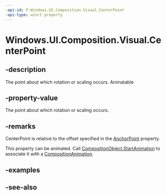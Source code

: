 ```yaml
---
-api-id: P:Windows.UI.Composition.Visual.CenterPoint
-api-type: winrt property
---
```


<!-- Property syntax
public Windows.Foundation.Numerics.Vector3 CenterPoint { get;  set; }
-->

# Windows.UI.Composition.Visual.CenterPoint

## -description
The point about which rotation or scaling occurs. Animatable



## -property-value
The point about which rotation or scaling occurs.

## -remarks

CenterPoint is relative to the offset specified in the [AnchorPoint](visual_anchorpoint.md) property.

This property can be animated. Call [CompositionObject.StartAnimation](compositionobject_startanimation_709050842.md) to associate it with a [CompositionAnimation](/windows/uwp/composition/composition-animation).


<!--
      <rem>Visual supports two forms of rotation, by axis-angle, and by orientation.  

      <p>Axis-angle rotation uses the <xref targtype="property_winrt" rid="w_ui_comp.visual_rotationangle">RotationAngle</xref>, 
      <xref targtype="property_winrt" rid="w_ui_comp.visual_rotationaxis">RotationAxis</xref>, and <xref targtype="property_winrt" rid="w_ui_comp.visual_centerpoint">CenterPoint</xref> properties 
      to specify the rotation in degrees, which axis to rotate around, and the center point of the visual to rotate around.</p>
        
      <p>Rotation by orientation uses the <xref targtype="property_winrt" rid="w_ui_comp.visual_orientation">Orientation</xref> property to specify a quaternion describing 
      an orientation and rotation in 3D space.</p></rem>-->

## -examples

## -see-also
